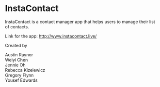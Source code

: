 # InstaContact

InstaContact is a contact manager app that helps users to manage their list of contacts.

Link for the app: http://www.instacontact.live/

Created by 

Austin Raynor  
Weiyi Chen  
Jennie Oh  
Rebecca Kizelewicz  
Gregory Flynn  
Yousef Edwards  
